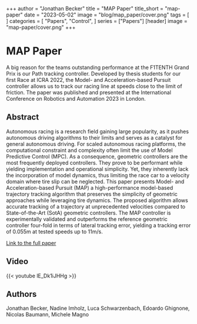 +++
author = "Jonathan Becker"
title = "MAP Paper"
title_short = "map-paper"
date = "2023-05-02"
image = "blog/map_paper/cover.png"
tags = [
]
categories = [
    "Papers",
    "Control",
]
series = ["Papers"]
[header]
image = "map-paper/cover.png"
+++

# MAP Paper

A big reason for the teams outstanding performance at the F1TENTH Grand Prix is our Path tracking controller. Developed by thesis students for our first Race at ICRA 2022, the Model- and Acceleration-based Pursuit controller allows us to track our racing line at speeds close to the limit of friction. The paper was published and presented at the International Conference on Robotics and Automation 2023 in London.

## Abstract 
Autonomous racing is a research field gaining large popularity, as it pushes autonomous driving algorithms to their limits and serves as a catalyst for general autonomous driving. For scaled autonomous racing platforms, the computational constraint and complexity often limit the use of Model Predictive Control (MPC). As a consequence, geometric controllers are the most frequently deployed controllers. They prove to be performant while yielding implementation and operational simplicity. Yet, they inherently lack the incorporation of model dynamics, thus limiting the race car to a velocity domain where tire slip can be neglected. This paper presents Model- and Acceleration-based Pursuit (MAP) a high-performance model-based trajectory tracking algorithm that preserves the simplicity of geometric approaches while leveraging tire dynamics. The proposed algorithm allows accurate tracking of a trajectory at unprecedented velocities compared to State-of-the-Art (SotA) geometric controllers. The MAP controller is experimentally validated and outperforms the reference geometric controller four-fold in terms of lateral tracking error, yielding a tracking error of 0.055m at tested speeds up to 11m/s.

[Link to the full paper](https://arxiv.org/abs/2209.04346)

## Video 

{{< youtube lE_Dk1iJHHg >}}

## Authors
Jonathan Becker, Nadine Imholz, Luca Schwarzenbach, Edoardo Ghignone, Nicolas Baumann, Michele Magno
